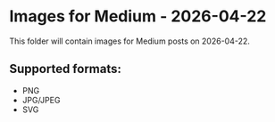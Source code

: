 # Images for Medium - 2026-04-22

This folder will contain images for Medium posts on 2026-04-22.

## Supported formats:
- PNG
- JPG/JPEG
- SVG
